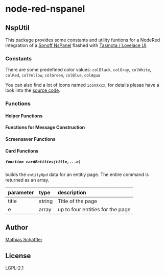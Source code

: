 # node-red-nspanel

## NspUtil

This package provides some constants and utility funtions for a NodeRed integration of a 
[Sonoff NsPanel](https://sonoff.tech/product/central-control-panel/nspanel/)
flashed with [Tasmota / Lovelace UI](https://docs.nspanel.pky.eu/).

### Constants

There are some predefined color values: `colBlack`, `colGray`, `colWhite`, `colRed`, `colYellow`, 
`colGreen`, `colBlue`, `colAqua`

You can also find a lot of icons named `iconXxxx`; for details plesae have a look into the 
[source code](nsp_utilities.js).

### Functions

#### Helper Functions

#### Functions for Message Construction

#### Screensaver Functions

#### Card Functions

##### `function cardEntities(title,...e)`

builds the `entityUpd` data for an entitiy page.
The entire command is returned as an array.

|parameter| type | description |
|:--------|:-----|:------------|
|title | string | Title of the page|
|e|array| up to four entities for the page|

## Author

[Mathias Schäffler](https://github.com/m-schaeffler)

## License

LGPL-2.1
